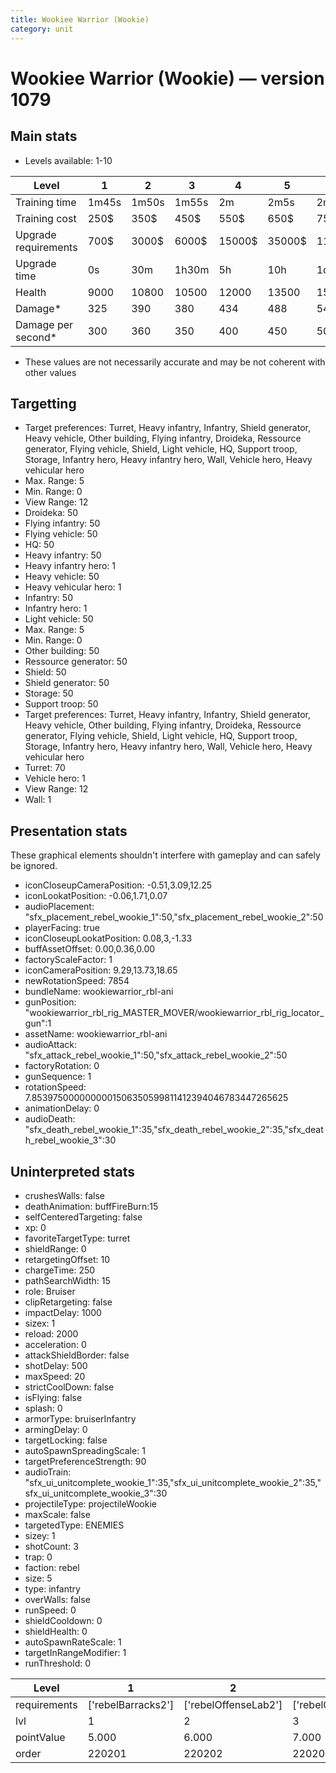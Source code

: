 ```yaml
---
title: Wookiee Warrior (Wookie)
category: unit
---
```


# Wookiee Warrior (Wookie) — version 1079

## Main stats

  * Levels available: 1-10

|Level               |1    |2    |3    |4     |5     |6      |7      |8      |9       |10      |
|--------------------|-----|-----|-----|------|------|-------|-------|-------|--------|--------|
|Training time       |1m45s|1m50s|1m55s|2m    |2m5s  |2m10s  |2m15s  |2m20s  |2m25s   |2m30s   |
|Training cost       |250$ |350$ |450$ |550$  |650$  |750$   |850$   |1000$  |1050$   |1150$   |
|Upgrade requirements|700$ |3000$|6000$|15000$|35000$|115000$|175000$|350000$|1000000$|2000000$|
|Upgrade time        |0s   |30m  |1h30m|5h    |10h   |1d12h  |2d12h  |4d     |6d      |1w2d    |
|Health              |9000 |10800|10500|12000 |13500 |15000  |16500  |18000  |19500   |22500   |
|Damage*             |325  |390  |380  |434   |488   |542    |596    |650    |705     |813     |
|Damage per second*  |300  |360  |350  |400   |450   |500    |550    |600    |650     |750     |

* These values are not necessarily accurate and may be not coherent with other values

## Targetting

  * Target preferences: Turret, Heavy infantry, Infantry, Shield generator, Heavy vehicle, Other building, Flying infantry, Droideka, Ressource generator, Flying vehicle, Shield, Light vehicle, HQ, Support troop, Storage, Infantry hero, Heavy infantry hero, Wall, Vehicle hero, Heavy vehicular hero
  * Max. Range: 5
  * Min. Range: 0
  * View Range: 12
  * Droideka: 50
  * Flying infantry: 50
  * Flying vehicle: 50
  * HQ: 50
  * Heavy infantry: 50
  * Heavy infantry hero: 1
  * Heavy vehicle: 50
  * Heavy vehicular hero: 1
  * Infantry: 50
  * Infantry hero: 1
  * Light vehicle: 50
  * Max. Range: 5
  * Min. Range: 0
  * Other building: 50
  * Ressource generator: 50
  * Shield: 50
  * Shield generator: 50
  * Storage: 50
  * Support troop: 50
  * Target preferences: Turret, Heavy infantry, Infantry, Shield generator, Heavy vehicle, Other building, Flying infantry, Droideka, Ressource generator, Flying vehicle, Shield, Light vehicle, HQ, Support troop, Storage, Infantry hero, Heavy infantry hero, Wall, Vehicle hero, Heavy vehicular hero
  * Turret: 70
  * Vehicle hero: 1
  * View Range: 12
  * Wall: 1

## Presentation stats

These graphical elements shouldn't interfere with gameplay and can safely be ignored.

  * iconCloseupCameraPosition: -0.51,3.09,12.25
  * iconLookatPosition: -0.06,1.71,0.07
  * audioPlacement: "sfx_placement_rebel_wookie_1":50,"sfx_placement_rebel_wookie_2":50
  * playerFacing: true
  * iconCloseupLookatPosition: 0.08,3,-1.33
  * buffAssetOffset: 0.00,0.36,0.00
  * factoryScaleFactor: 1
  * iconCameraPosition: 9.29,13.73,18.65
  * newRotationSpeed: 7854
  * bundleName: wookiewarrior_rbl-ani
  * gunPosition: "wookiewarrior_rbl_rig_MASTER_MOVER/wookiewarrior_rbl_rig_locator_gun":1
  * assetName: wookiewarrior_rbl-ani
  * audioAttack: "sfx_attack_rebel_wookie_1":50,"sfx_attack_rebel_wookie_2":50
  * factoryRotation: 0
  * gunSequence: 1
  * rotationSpeed: 7.8539750000000001506350599811412394046783447265625
  * animationDelay: 0
  * audioDeath: "sfx_death_rebel_wookie_1":35,"sfx_death_rebel_wookie_2":35,"sfx_death_rebel_wookie_3":30

## Uninterpreted stats

  * crushesWalls: false
  * deathAnimation: buffFireBurn:15
  * selfCenteredTargeting: false
  * xp: 0
  * favoriteTargetType: turret
  * shieldRange: 0
  * retargetingOffset: 10
  * chargeTime: 250
  * pathSearchWidth: 15
  * role: Bruiser
  * clipRetargeting: false
  * impactDelay: 1000
  * sizex: 1
  * reload: 2000
  * acceleration: 0
  * attackShieldBorder: false
  * shotDelay: 500
  * maxSpeed: 20
  * strictCoolDown: false
  * isFlying: false
  * splash: 0
  * armorType: bruiserInfantry
  * armingDelay: 0
  * targetLocking: false
  * autoSpawnSpreadingScale: 1
  * targetPreferenceStrength: 90
  * audioTrain: "sfx_ui_unitcomplete_wookie_1":35,"sfx_ui_unitcomplete_wookie_2":35,"sfx_ui_unitcomplete_wookie_3":30
  * projectileType: projectileWookie
  * maxScale: false
  * targetedType: ENEMIES
  * sizey: 1
  * shotCount: 3
  * trap: 0
  * faction: rebel
  * size: 5
  * type: infantry
  * overWalls: false
  * runSpeed: 0
  * shieldCooldown: 0
  * shieldHealth: 0
  * autoSpawnRateScale: 1
  * targetInRangeModifier: 1
  * runThreshold: 0

|Level       |1                 |2                   |3                   |4                   |5                   |6                   |7                   |8                   |9                   |10                   |
|------------|------------------|--------------------|--------------------|--------------------|--------------------|--------------------|--------------------|--------------------|--------------------|---------------------|
|requirements|['rebelBarracks2']|['rebelOffenseLab2']|['rebelOffenseLab3']|['rebelOffenseLab4']|['rebelOffenseLab5']|['rebelOffenseLab6']|['rebelOffenseLab7']|['rebelOffenseLab8']|['rebelOffenseLab9']|['rebelOffenseLab10']|
|lvl         |1                 |2                   |3                   |4                   |5                   |6                   |7                   |8                   |9                   |10                   |
|pointValue  |5.000             |6.000               |7.000               |8.000               |9.000               |10.000              |11.000              |12.000              |13.000              |15.000               |
|order       |220201            |220202              |220203              |220204              |220205              |220206              |220207              |220208              |220209              |220210               |

